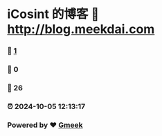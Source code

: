 # iCosint 的博客 :link: http://blog.meekdai.com 
### :page_facing_up: [1](http://blog.meekdai.com/tag.html) 
### :speech_balloon: 0 
### :hibiscus: 26 
### :alarm_clock: 2024-10-05 12:13:17 
### Powered by :heart: [Gmeek](https://github.com/Meekdai/Gmeek)
